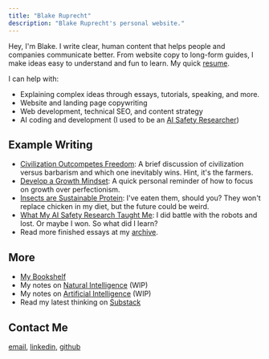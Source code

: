 ```yaml
---
title: "Blake Ruprecht"
description: "Blake Ruprecht's personal website."
---
```


Hey, I'm Blake. I write clear, human content that helps people and companies communicate better. From website copy to long-form guides, I make ideas easy to understand and fun to learn. My quick [resume](/cv).

I can help with:
- Explaining complex ideas through essays, tutorials, speaking, and more.
- Website and landing page copywriting
- Web development, technical SEO, and content strategy
- AI coding and development (I used to be an [AI Safety Researcher](/research))

## Example Writing
- [Civilization Outcompetes Freedom](/civilization): A brief discussion of civilization versus barbarism and which one inevitably wins. Hint, it's the farmers.
- [Develop a Growth Mindset](/growth-mindset): A quick personal reminder of how to focus on growth over perfectionism.
- [Insects are Sustainable Protein](/insect-farming): I've eaten them, should you? They won't replace chicken in my diet, but the future could be weird.
- [What My AI Safety Research Taught Me](/research): I did battle with the robots and lost. Or maybe I won. So what did I learn?
- Read more finished essays at my [archive](/archive).

## More
- [My Bookshelf](/bookshelf)
- My notes on [Natural Intelligence](/ni) (WIP)
- My notes on [Artificial Intelligence](/ai) (WIP)
- Read my latest thinking on [Substack](https://blakeruprecht.substack.com)

## Contact Me
[email](mailto:blakecruprecht@gmail.com), [linkedin](https://linkedin.com/in/BlakeRuprecht), [github](https://github.com/BlakeRuprecht)